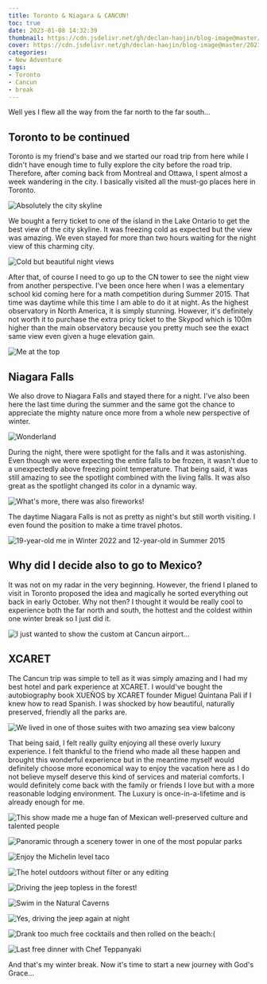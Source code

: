 ```yaml
---
title: Toronto & Niagara & CANCUN!
toc: true
date: 2023-01-08 14:32:39
thumbnail: https://cdn.jsdelivr.net/gh/declan-haojin/blog-image@master/2023/202301110029216.png
cover: https://cdn.jsdelivr.net/gh/declan-haojin/blog-image@master/2023/202301110029216.png
categories:
- New Adventure
tags:
- Toronto
- Cancun
- break
---
```


Well yes I flew all the way from the far north to the far south...

<!--more-->

## Toronto to be continued

Toronto is my friend's base and we started our road trip from here while I didn't have enough time to fully explore the city before the road trip. Therefore, after coming back from Montreal and Ottawa, I spent almost a week wandering in the city. I basically visited all the must-go places here in Toronto.

![Absolutely the city skyline](https://cdn.jsdelivr.net/gh/declan-haojin/blog-image@master/2023/202301110025594.png)

We bought a ferry ticket to one of the island in the Lake Ontario to get the best view of the city skyline. It was freezing cold as expected but the view was amazing. We even stayed for more than two hours waiting for the night view of this charming city.

![Cold but beautiful night views](https://cdn.jsdelivr.net/gh/declan-haojin/blog-image@master/2023/202301110030030.png)


After that, of course I need to go up to the CN tower to see the night view from another perspective. I've been once here when I was a elementary school kid coming here for a math competition during Summer 2015. That time was daytime while this time I am able to do it at night. As the highest observatory in North America, it is simply stunning. However, it's definitely not worth it to purchase the extra pricy ticket to the Skypod which is 100m higher than the main observatory because you pretty much see the exact same view even given a huge elevation gain.

![Me at the top](https://cdn.jsdelivr.net/gh/declan-haojin/blog-image@master/2023/202301110035303.png)

## Niagara Falls

We also drove to Niagara Falls and stayed there for a night. I've also been here the last time during the summer and the same got the chance to appreciate the mighty nature once more from a whole new perspective of winter.

![Wonderland](https://cdn.jsdelivr.net/gh/declan-haojin/blog-image@master/2023/202301110042387.png)

During the night, there were spotlight for the falls and it was astonishing. Even though we were expecting the entire falls to be frozen, it wasn't due to a unexpectedly above freezing point temperature. That being said, it was still amazing to see the spotlight combined with the living falls. It was also great as the spotlight changed its color in a dynamic way.

![What's more, there was also fireworks!](https://cdn.jsdelivr.net/gh/declan-haojin/blog-image@master/2023/202301110038679.png)

The daytime Niagara Falls is not as pretty as night's but still worth visiting. I even found the position to make a time travel photos.

![19-year-old me in Winter 2022 and 12-year-old in Summer 2015](https://cdn.jsdelivr.net/gh/declan-haojin/blog-image@master/2023/202301110044272.png)


## Why did I decide also to go to Mexico?

It was not on my radar in the very beginning. However, the friend I planed to visit in Toronto proposed the idea and magically he sorted everything out back in early October. Why not then? I thought it would be really cool to experience both the far north and south, the hottest and the coldest within one winter break so I just did it.

![I just wanted to show the custom at Cancun airport...](https://cdn.jsdelivr.net/gh/declan-haojin/blog-image@master/2023/202301110048998.png)
## XCARET

The Cancun trip was simple to tell as it was simply amazing and I had my best hotel and park experience at XCARET. I would've bought the autobiography book XUEÑOS by XCARET founder Miguel Quintana Pali if I knew how to read Spanish. I was shocked by how beautiful, naturally preserved, friendly all the parks are.

![We lived in one of those suites with two amazing sea view balcony](https://cdn.jsdelivr.net/gh/declan-haojin/blog-image@master/2023/202301110057552.png)

That being said, I felt really guilty enjoying all these overly luxury experience. I felt thankful to the friend who made all these happen and brought this wonderful experience but in the meantime myself would definitely choose more economical way to enjoy the vacation here as I do not believe myself deserve this kind of services and material comforts. I would definitely come back with the family or friends I love but with a more reasonable lodging environment. The Luxury is once-in-a-lifetime and is already enough for me.

![This show made me a huge fan of Mexican well-preserved culture and talented people](https://cdn.jsdelivr.net/gh/declan-haojin/blog-image@master/2023/202301110058533.png)

![Panoramic through a scenery tower in one of the most popular parks](https://cdn.jsdelivr.net/gh/declan-haojin/blog-image@master/2023/202301110059431.png)

![Enjoy the Michelin level taco](https://cdn.jsdelivr.net/gh/declan-haojin/blog-image@master/2023/202301110102702.png)

![The hotel outdoors without filter or any editing](https://cdn.jsdelivr.net/gh/declan-haojin/blog-image@master/2023/202301110102027.png)

![Driving the jeep topless in the forest!](https://cdn.jsdelivr.net/gh/declan-haojin/blog-image@master/2023/202301110103049.png)

![Swim in the Natural Caverns](https://cdn.jsdelivr.net/gh/declan-haojin/blog-image@master/2023/202301110104464.png)

![Yes, driving the jeep again at night](https://cdn.jsdelivr.net/gh/declan-haojin/blog-image@master/2023/202301110105770.png)

![Drank too much free cocktails and then rolled on the beach:(](https://cdn.jsdelivr.net/gh/declan-haojin/blog-image@master/2023/202301110107430.png)

![Last free dinner with Chef Teppanyaki](https://cdn.jsdelivr.net/gh/declan-haojin/blog-image@master/2023/202301110108115.png)

And that's my winter break. Now it's time to start a new journey with God's Grace...

